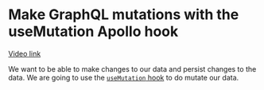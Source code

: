 # Make GraphQL mutations with the useMutation Apollo hook

[Video link](https://www.egghead.io/lessons/egghead-make-graphql-mutations-with-the-usemutation-apollo-hook?pl=synchronize-client-and-server-state-in-react-using-apollo-client-a45b3b89)

<TimeStamp start="02:45" end="03:00">

We want to be able to make changes to our data and persist changes to the data. We are going to use the [`useMutation` hook](https://www.apollographql.com/docs/react/data/mutations/#executing-a-mutation) to do mutate our data. 

</TimeStamp>